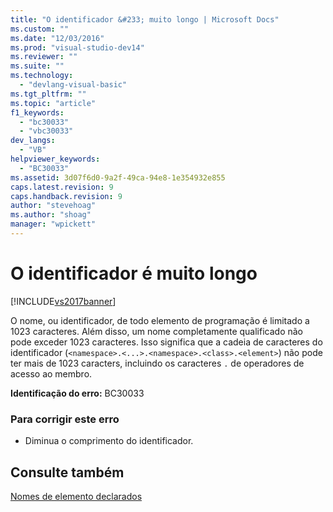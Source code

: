 ```yaml
---
title: "O identificador &#233; muito longo | Microsoft Docs"
ms.custom: ""
ms.date: "12/03/2016"
ms.prod: "visual-studio-dev14"
ms.reviewer: ""
ms.suite: ""
ms.technology: 
  - "devlang-visual-basic"
ms.tgt_pltfrm: ""
ms.topic: "article"
f1_keywords: 
  - "bc30033"
  - "vbc30033"
dev_langs: 
  - "VB"
helpviewer_keywords: 
  - "BC30033"
ms.assetid: 3d07f6d0-9a2f-49ca-94e8-1e354932e855
caps.latest.revision: 9
caps.handback.revision: 9
author: "stevehoag"
ms.author: "shoag"
manager: "wpickett"
---
```

# O identificador &#233; muito longo
[!INCLUDE[vs2017banner](../../../csharp/includes/vs2017banner.md)]

O nome, ou identificador, de todo elemento de programação é limitado a 1023 caracteres.  Além disso, um nome completamente qualificado não pode exceder 1023 caracteres.  Isso significa que a cadeia de caracteres do identificador \(`<namespace>.<...>.<namespace>.<class>.<element>`\) não pode ter mais de 1023 caracters, incluindo os caracteres `.` de operadores de acesso ao membro.  
  
 **Identificação do erro:**  BC30033  
  
### Para corrigir este erro  
  
-   Diminua o comprimento do identificador.  
  
## Consulte também  
 [Nomes de elemento declarados](../../../visual-basic/programming-guide/language-features/declared-elements/declared-element-names.md)